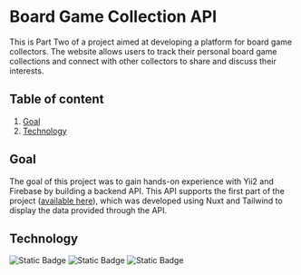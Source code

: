 # Board Game Collection API
This is Part Two of a project aimed at developing a platform for board game collectors. The website allows users to track their personal board game collections and connect with other collectors to share and discuss their interests.
## Table of content
1. [Goal](#goal)
2. [Technology](#technology)
## Goal
The goal of this project was to gain hands-on experience with Yii2 and Firebase by building a backend API. This API supports the first part of the project ([available here](https://github.com/GeorgeFinch1234/CollectionFrontEnd)), which was developed using Nuxt and Tailwind to display the data provided through the API.
## Technology 
![Static Badge](https://img.shields.io/badge/yii2-blue)
![Static Badge](https://img.shields.io/badge/FireBase-orange)
![Static Badge](https://img.shields.io/badge/Kreait-SDK-blue)




